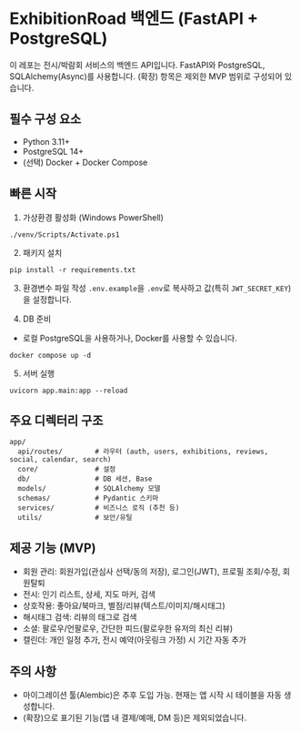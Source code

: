 # ExhibitionRoad 백엔드 (FastAPI + PostgreSQL)

이 레포는 전시/박람회 서비스의 백엔드 API입니다. FastAPI와 PostgreSQL, SQLAlchemy(Async)를 사용합니다. (확장) 항목은 제외한 MVP 범위로 구성되어 있습니다.

## 필수 구성 요소
- Python 3.11+
- PostgreSQL 14+
- (선택) Docker + Docker Compose

## 빠른 시작
1) 가상환경 활성화 (Windows PowerShell)
```
./venv/Scripts/Activate.ps1
```

2) 패키지 설치
```
pip install -r requirements.txt
```

3) 환경변수 파일 작성
`.env.example`을 `.env`로 복사하고 값(특히 `JWT_SECRET_KEY`)을 설정합니다.

4) DB 준비
- 로컬 PostgreSQL을 사용하거나, Docker를 사용할 수 있습니다.
```
docker compose up -d
```

5) 서버 실행
```
uvicorn app.main:app --reload
```

## 주요 디렉터리 구조
```
app/
  api/routes/        # 라우터 (auth, users, exhibitions, reviews, social, calendar, search)
  core/              # 설정
  db/                # DB 세션, Base
  models/            # SQLAlchemy 모델
  schemas/           # Pydantic 스키마
  services/          # 비즈니스 로직 (추천 등)
  utils/             # 보안/유틸
```

## 제공 기능 (MVP)
- 회원 관리: 회원가입(관심사 선택/동의 저장), 로그인(JWT), 프로필 조회/수정, 회원탈퇴
- 전시: 인기 리스트, 상세, 지도 마커, 검색
- 상호작용: 좋아요/북마크, 별점/리뷰(텍스트/이미지/해시태그)
- 해시태그 검색: 리뷰의 태그로 검색
- 소셜: 팔로우/언팔로우, 간단한 피드(팔로우한 유저의 최신 리뷰)
- 캘린더: 개인 일정 추가, 전시 예약(아웃링크 가정) 시 기간 자동 추가

## 주의 사항
- 마이그레이션 툴(Alembic)은 추후 도입 가능. 현재는 앱 시작 시 테이블을 자동 생성합니다.
- (확장)으로 표기된 기능(앱 내 결제/예매, DM 등)은 제외되었습니다.
